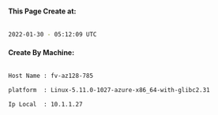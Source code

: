 
   
#### This Page Create at:

```bash

2022-01-30 - 05:12:09 UTC

```

#### Create By Machine:

```bash

Host Name : fv-az128-785

platform  : Linux-5.11.0-1027-azure-x86_64-with-glibc2.31

Ip Local  : 10.1.1.27

```

